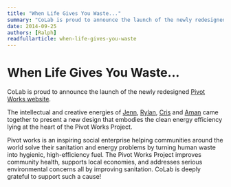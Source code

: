 ```yaml
---
title: "When Life Gives You Waste..."
summary: "CoLab is proud to announce the launch of the newly redesigned Pivot Works website."
date: 2014-09-25
authors: [Ralph]
readfullarticle: when-life-gives-you-waste
---
```


# When Life Gives You Waste...

CoLab is proud to announce the launch of the newly redesigned [Pivot Works website](http://www.pivotworks.co/pivot-works/).

The intellectual and creative energies of [Jenn](http://colab.coop/team), [Rylan](http://colab.coop/team), [Cris](http://colab.coop/team) and [Aman](http://colab.coop/team) came together to present a new design that embodies the clean energy efficiency lying at the heart of the Pivot Works Project.

Pivot works is an inspiring social enterprise helping communities around the world solve their sanitation and energy problems by turning human waste into hygienic, high-efficiency fuel. The Pivot Works Project improves community health, supports local economies, and addresses serious environmental concerns all by improving sanitation. CoLab is deeply grateful to support such a cause!
